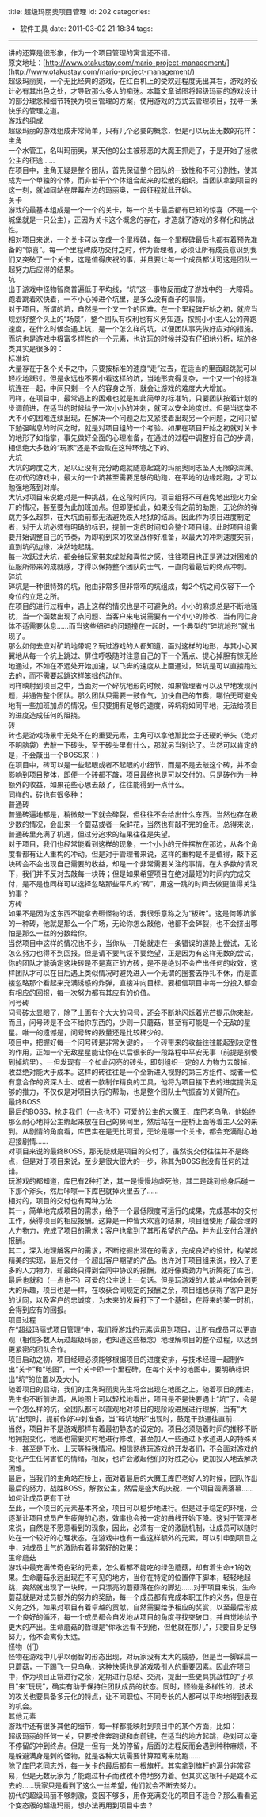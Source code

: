 title: 超级玛丽奥项目管理
id: 202
categories:
  - 软件工具
date: 2011-03-02 21:18:34
tags:
---

讲的还算是很形象，作为一个项目管理的寓言还不错。
</br>原文地址：[http://www.otakustay.com/mario-project-management/](http://www.otakustay.com/mario-project-management/)
</br>超级玛丽奥，一个无比经典的游戏，在红白机上的受欢迎程度无出其右，游戏的设计必有其出色之处，才导致那么多人的痴迷。本篇文章试图将超级玛丽的游戏设计的部分理念和细节转换为项目管理的方案，使用游戏的方式去管理项目，找寻一条快乐的管理之道。
</br>游戏的组成
</br>超级玛丽的游戏组成非常简单，只有几个必要的概念，但是可以玩出无数的花样：
</br>主角
</br>一个水管工，名叫玛丽奥，某天他的公主被邪恶的大魔王抓走了，于是开始了拯救公主的征途……
</br>在项目中，主角无疑是整个团队，首先保证整个团队的一致性和不可分割性，使其成为一个单独的个体，而非若干个个体组合起来的松散的组织。当团队拿到项目的这一刻，就如同站在屏幕左边的玛丽奥，一段征程就此开始。
</br>关卡
</br>游戏的最基本组成是一个一个的关卡，每一个关卡最后都有已知的惊喜（不是一个城堡就是一只公主），正因为关卡这个概念的存在，才造就了游戏的多样化和挑战性。
</br>相对项目来说，一个关卡可以变成一个里程碑，每一个里程碑最后也都有着预先准备的“惊喜”。每一个里程碑成功交付之时，作为管理者，必须让所有成员意识到我们又突破了一个关卡，这是值得庆祝的事，并且要让每一个成员都认可这是团队一起努力后应得的结果。
</br>坑
</br>出于游戏中怪物智商普遍低于平均线，“坑”这一事物反而成了游戏中的一大障碍。跑着跳着欢快着，一不小心掉进个坑里，是多么没有面子的事情。
</br>对于项目，所谓的坑，自然是一个又一个的困难。在一个里程碑开始之初，就应当规划好整个头上的“场景”，整个团队有权利也有义务知道，按照小小主人公的奔跑速度，在什么时候会遇上坑，是一个怎么样的坑，以便团队事先做好应对的措施。
</br>而坑也是游戏中极富多样性的一个元素，也许玩的时候并没有仔细地分析，坑的各类其实是很多的：
</br>标准坑
</br>大量存在于各个关卡之中，只要按标准的速度“走”过去，在适当的里面起跳就可以轻松地跃过。但是永远也不要小看这样的坑，当地形变得复杂，一个又一个的标准坑连在一起，中间只剩一个人的容身之所，就会让游戏的难度大大增加。
</br>同样，在项目中，最常遇上的困难也就是如此简单的标准坑，只要团队按着计划的步调前进，在适当的时候给予一次小小的冲刺，就可以安全地度过。但是当这类不大不小的困难连续出现，在解决一个问题之后又紧接着出现另一个问题，之间只留下勉强喘息的时间之时，就是对项目组的一个考验。如果在项目开始之初就对关卡的地形了如指掌，事先做好全面的心理准备，在通过的过程中调整好自己的步调，相信绝大多数的“玩家”还是不会败在这种环境之下的。
</br>大坑
</br>大坑的跨度之大，足以让没有充分助跑就随意起跳的玛丽奥同志坠入无限的深渊。在初代的游戏中，最大的一个坑甚至需要足够的助跑，在平地的边缘起跑，才可以勉强地落到对岸。
</br>大坑对项目来说绝对是一种挑战，在这段时间内，项目组将不可避免地出现火力全开的情况，甚至要为此加班加点。但即便如此，如果没有之前的助跑，无论你的弹跳力多么超群，在大坑面前都无法避免跌入地狱的结局。因此作为项目进度制定者，对于大坑必须有明确的标识，提前一定的时间知会整个项目组。此时项目组需要开始调整自己的节奏，为即将到来的攻坚战作好准备，以最大的冲刺速度突前，直到坑的边缘，决然地起跳。
</br>每一次跃过大坑，都会给玩家带来成就和喜悦之感，往往项目也正是通过对困难的征服所带来的成就感，才得以保持整个团队的士气，一直向着最后的终点冲刺。
</br>碎坑
</br>碎坑是一种很特殊的坑，他由非常多但非常窄的坑组成，每2个坑之间仅容下一个身位的立足之所。
</br>在项目的进行过程中，遇上这样的情况也是不可避免的。小小的麻烦总是不断地骚扰，当一个函数出现了点问题、当客户来电说需要有一个小小的修改、当有同仁身体不适需要休息……而当这些细碎的问题撞在一起时，一个典型的“碎坑地形”就出现了。
</br>那么如何去应对矿坑地带呢？玩过游戏的人都知道，面对这样的地形，与其小心翼翼地从每一个坑上跳过、屏住呼吸随时注意自己的下一个落点、提心掉胆有惊无险地通过，不如在不远处开始加速，以飞奔的速度从上面通过，碎坑是可以直接跑过去的，而不需要起跳这样笨拙的动作。
</br>同样映射到项目之中，当面对一个碎坑地形的时候，如果管理者可以及早地发现问题，并通告整个团队。那么团队只需要一鼓作气，加快自己的节奏，哪怕无可避免地有一些加班加点的情况，但只要拥有足够的速度，碎坑将如同平地，无法给项目的进度造成任何的阻挠。
</br>砖
</br>砖也是游戏场景中无处不在的重要元素，主角可以拿他那比金子还硬的拳头（绝对不明脑袋）去敲一下砖头，至于砖头里有什么，那就另当别论了。当然可以肯定的是，不会敲出一个BOSS来：）
</br>在项目中，砖可以是一些起眼或者不起眼的小细节，而是不是去敲这个砖，并不会影响到项目整体，即便一个砖都不敲，项目最终也是可以交付的。只是砖作为一种额外的收益，如果花些心思去敲了，往往能得到一点什么。
</br>同样的，砖也有很多种：
</br>普通砖
</br>普通砖遍地都是，稍微敲一下就会碎裂，但往往不会给出什么东西。当然也存在极少数的情况，会出来一个蘑菇或者一朵鲜花，当然也有敲不完的金币。总得来说，普通砖里充满了机遇，但过分追求的结果往往是失望。
</br>对于项目，我们也经常能看到这样的现象，一个小小的元件摆放在那边，从各个角度看都有让人重构的冲动。但是对于管理者来说，这样的重构是不是值得，敲下这块砖会不会出现自己需要的收益，却是一个非常需要关注的事情。在大多数的情况下，我们并不反对去敲每一块砖；但是如果希望项目在绝对最短的时间内完成交付，是不是也同样可以选择忽略那些平凡的“砖”，用这一跳的时间去做更值得关注的事？
</br>方砖
</br>如果不是因为这东西不能拿去砸怪物的话，我很乐意称之为“板砖”。这是何等坑爹的一种砖，他就是那么一个广场，无论你怎么敲他，他都不会碎裂，也不会挤出哪怕是那么一丝的分数给你。
</br>当然项目中这样的情况也不少，当你从一开始就走在一条错误的道路上尝试，无论怎么努力也得不到回报。但是请不要气馁不要绝望，正是因为有这样无数的尝试，你的团队才能确定这块砖是不是真正的方砖，是不是绝对不会产出任何的收效，这样团队才可以在日后遇上类似情况时避免进入一个无谓的圈套去挣扎不休，而是直接忽略那个看起来充满诱惑的炸弹，直接冲向目标。要相信项目中每一分投入都会有相应的回报，每一次努力都有其应有的价值。
</br>问号砖
</br>问号砖太显眼了，除了上面有个大大的问号，还会不断地闪烁着光芒提示你来敲。而且，问号砖是不会不给你东西的，少则一只蘑菇，甚至有可能是一个无敌的星星。唯一的遗憾是，问号砖的数量还是比较稀少的。
</br>项目中，把握好每一个问号砖是非常关键的，一个砖带来的收益往往能起到决定性的作用，正如一个无敌星星能让你在以后很长的一段路程中平安无事（前提是别傻到掉坑里）。一但发现有一个如此闪亮的砖头，即刻组织一定的人力物力去敲掉，收益绝对能大于成本。这样的砖往往是一个全新进入视野的第三方组件、或者一位有意合作的资深人士、或者一款制作精良的工具，他将为项目接下去的进度提供足够的推力，不仅仅是对项目执行的帮助，也是整个团队士气振奋的关键所在。
</br>最终BOSS
</br>最后的BOSS，抢走我们（一点也不）可爱的公主的大魔王，库巴老乌龟，他始终那么耐心地将公主绑起来放在自己的房间里，然后站在一座桥上面等着主人公的来到。从剧情的角度看，库巴实在是无比可爱，无论是哪一个关卡，都会充满耐心地迎接剧情……
</br>对项目来说的最终BOSS，那无疑就是项目的交付了，虽然说交付往往并不是终点，但是对于项目来说，至少是很大很大的一步，称其为BOSS也没有任何的过错。
</br>玩游戏的都知道，库巴有2种打法，其一是慢慢地虐死他，其二是跳到他身后碰一下那个斧头，然后咔嚓一下库巴就掉火里去了……
</br>相对的，项目的交付也有两种方法：
</br>其一，简单地完成项目的需求，给予一个最低限度可运行的成果，完成基本的交付工作，获得项目的相应报酬。这算是一种皆大欢喜的结果，项目组使用了最合理的人力物力，完成了项目的需求；客户也拿到了其所希望的产品，并为此支付合理的报酬。
</br>其二，深入地理解客户的需求，不断挖掘出潜在的需求，完成良好的设计，构架起精美的实现，最后交付一个超出客户期望的产品。也许对于项目组来说，投入了更多的人力物力，却最终只得到合同中协议的报酬，就好像费劲力气折腾死了库巴，最后也就和（一点也不）可爱的公主说上一句话。但是玩游戏的人能从中体会到更大的乐趣，项目也是一样，在收获合同规定的报酬之余，项目组也获得了客户更好的认同，以及客户的忠诚度，为未来的发展打下了一个基础，在将来的某一时机，会得到应有的回报。
</br>项目过程
</br>在“超级玛丽式项目管理”中，我们将游戏的元素运用到项目，让所有成员可以更直观（相信多数人玩过超级玛丽，也知道这些概念）地理解项目的整个过程，以达到更紧密的团队合作。
</br>项目启动之初，项目经理必须能够根据项目的进度安排，与技术经理一起制作出“关卡”和“地图”，一个关卡即一个里程碑，在每个关卡的地图中，要明确标识出“坑”的位置以及大小。
</br>随着项目的启动，我们的主角玛丽奥先生将会出现在地图之上。随着项目的推进，先生也不断前进着。从地图上可以轻松地看出，项目是不是快要遇上“坑”了，会是一个怎么样的坑，全团队都可以直观地对项目的现阶段进展进行理解，当有“大坑”出现时，提前作好冲刺准备，当“碎坑地形”出现时，鼓足干劲通往直前……
</br>当然，项目并不是游戏那样有着最初静态的设定的。项目必须随着时间的推移不断地拥抱变化，地图也需要实时地进行修改，甚至加入一些通过下水道进入的特殊关卡，甚至是下水、上天等特殊情况。相信熟练玩游戏的开发者们，不会面对游戏的变化产生任何害怕的情绪，相反，也许会激起他们的好胜之心，更加投入地去解决困难。
</br>最后，当我们的主角站在桥上，面对着最后的大魔王库巴老好人的时候，团队作出最后的努力，战胜BOSS，解救公主，然后是盛大的庆祝，一个项目圆满落幕……
</br>如何让成员更有干劲
</br>至此，一个项目的元素基本齐全，项目可以稳步地进行。但是过于稳定的环境，会逐渐让项目成员产生疲倦的心态，效率也会按一定的曲线开始下降。这对于管理者来说，自然是不愿意看到的现象，因此，必须有一定的激励机制，让成员可以随时处在一个较好的心理状态。在游戏中也有一些这样额外的元素，可以引申到项目之中，对成员士气的激励有着非常好的效果：
</br>生命蘑菇
</br>游戏中最充满传奇色彩的元素，怎么看都不能吃的绿色蘑菇，却有着生命+1的效果。生命蘑菇永远出现在不可见的地方，当你在特定的位置停下脚本，轻轻地起跳，突然就出现了一块砖，一只漂亮的蘑菇落在你的脚边……对于项目来说，生命蘑菇就是对成员额外的努力的奖励，每一个成员都有完成本职工作的义务，但是在义务之外，如果对项目有着卓越的贡献，自然需要给予相应的奖赏，以至最后形成一个良好的循环，每一个成员都会自发地从项目的角度寻找突破口，并自觉地给予更大的产出。生命蘑菇的哲理是“你永远看不到他，但他就在那儿”，只要自身足够努力，他不会离你太远。
</br>怪物（们）
</br>怪物在游戏中几乎以弱智的形态出现，对玩家没有太大的威胁，但是当一脚踩扁一只蘑菇，一下踢飞一只乌龟，这种快感也是游戏吸引人的重要因素。因此在项目中，作为项目正常进行之余，定期进行总结、交流，提出一些更具挑战性的“子项目”来“玩玩”，确实有助于保持住团队成员的状态。同时，怪物是多样性的，技术的攻关也要具备多元化的特点，让不同职位、不同专长的人都可以平均地得到表现的机会。
</br>其他元素
</br>游戏中还有很多其他的细节，每一样都能映射到项目中的某个方面，比如：
</br>超级玛丽的任何一关，只要按住奔跑键和向前键，在适当的地方起跳，绝对可以毫不停留的冲到终点。但是一但有一处的停留，后面的进程反而会遇到种种麻烦，不是躲避满身是刺的怪物，就是各种大坑需要计算距离来助跑……
</br>除了库巴老同志外，每一关卡的最后都有一根旗杆。其实拿到旗杆的满分非常容易，但是无数玩家为了能跑过杆子而孜孜不倦地努力着。但其实这根杆子是跳不过去的……玩家只是看到了这么一丝希望，他们就会不断去努力。
</br>初代的超级玛丽不够刺激，变因不够多，用作充满变化的项目不适合？那么看看这个变态版的超级玛丽，想办法再用到项目中去？
</br>